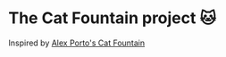 # The Cat Fountain project 🐱

Inspired by [Alex Porto's Cat Fountain](https://dalpix.com/cat-fountain "Alex Porto's Cat Fountain")
